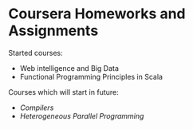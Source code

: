 Coursera Homeworks and Assignments
==================================

Started courses:
- Web intelligence and Big Data
- Functional Programming Principles in Scala

Courses which will start in future:
- *Compilers*
- *Heterogeneous Parallel Programming*
